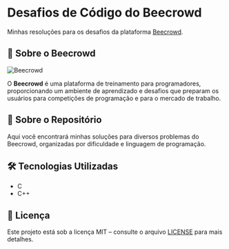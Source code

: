 # Desafios de Código do Beecrowd  

Minhas resoluções para os desafios da plataforma [Beecrowd](https://www.beecrowd.com.br/judge/pt).  

## 📌 Sobre o Beecrowd  
![Beecrowd](https://github.com/natsalete/desafios-de-codigo-do-beecrowd/assets/135389319/865e1f71-dcae-407c-b1f2-1964bc4ad5f9)  

O **Beecrowd** é uma plataforma de treinamento para programadores, proporcionando um ambiente de aprendizado e desafios que preparam os usuários para competições de programação e para o mercado de trabalho.  

## 🚀 Sobre o Repositório  
Aqui você encontrará minhas soluções para diversos problemas do Beecrowd, organizadas por dificuldade e linguagem de programação.  

## 🛠️ Tecnologias Utilizadas  
- C  
- C++  

## 📄 Licença  
Este projeto está sob a licença MIT – consulte o arquivo [LICENSE](LICENSE) para mais detalhes.  
